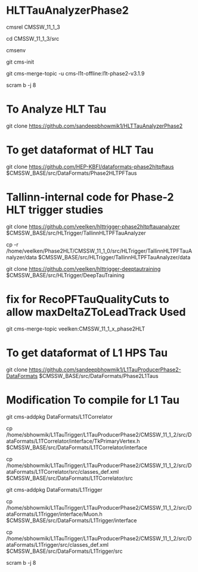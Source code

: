 # HLTTauAnalyzerPhase2


cmsrel CMSSW_11_1_3

cd CMSSW_11_1_3/src

cmsenv

git cms-init

git cms-merge-topic -u cms-l1t-offline:l1t-phase2-v3.1.9

scram b -j 8



# To Analyze HLT Tau

git clone https://github.com/sandeepbhowmik1/HLTTauAnalyzerPhase2


# To get dataformat of HLT Tau

git clone https://github.com/HEP-KBFI/dataformats-phase2hltpftaus $CMSSW_BASE/src/DataFormats/Phase2HLTPFTaus


# Tallinn-internal code for Phase-2 HLT trigger studies

git clone https://github.com/veelken/hlttrigger-phase2hltpftauanalyzer $CMSSW_BASE/src/HLTrigger/TallinnHLTPFTauAnalyzer

cp -r /home/veelken/Phase2HLT/CMSSW_11_1_0/src/HLTrigger/TallinnHLTPFTauAnalyzer/data $CMSSW_BASE/src/HLTrigger/TallinnHLTPFTauAnalyzer/data

git clone https://github.com/veelken/hlttrigger-deeptautraining $CMSSW_BASE/src/HLTrigger/DeepTauTraining


# fix for RecoPFTauQualityCuts to allow maxDeltaZToLeadTrack Used

git cms-merge-topic veelken:CMSSW_11_1_x_phase2HLT


# To get dataformat of L1 HPS Tau

git clone https://github.com/sandeepbhowmik1/L1TauProducerPhase2-DataFormats $CMSSW_BASE/src/DataFormats/Phase2L1Taus


# Modification To compile for L1 Tau

git cms-addpkg DataFormats/L1TCorrelator

cp /home/sbhowmik/L1TauTrigger/L1TauProducerPhase2/CMSSW_11_1_2/src/DataFormats/L1TCorrelator/interface/TkPrimaryVertex.h $CMSSW_BASE/src/DataFormats/L1TCorrelator/interface

cp /home/sbhowmik/L1TauTrigger/L1TauProducerPhase2/CMSSW_11_1_2/src/DataFormats/L1TCorrelator/src/classes_def.xml $CMSSW_BASE/src/DataFormats/L1TCorrelator/src

git cms-addpkg DataFormats/L1Trigger

cp /home/sbhowmik/L1TauTrigger/L1TauProducerPhase2/CMSSW_11_1_2/src/DataFormats/L1Trigger/interface/Muon.h $CMSSW_BASE/src/DataFormats/L1Trigger/interface

cp /home/sbhowmik/L1TauTrigger/L1TauProducerPhase2/CMSSW_11_1_2/src/DataFormats/L1Trigger/src/classes_def.xml $CMSSW_BASE/src/DataFormats/L1Trigger/src


scram b -j 8


